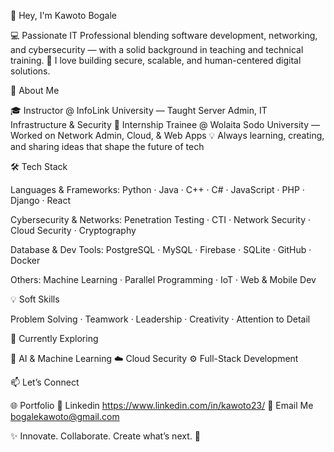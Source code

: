 👋 Hey, I'm Kawoto Bogale

💻 Passionate IT Professional blending software development, networking, and cybersecurity — with a solid background in teaching and technical training.
🚀 I love building secure, scalable, and human-centered digital solutions.

🧠 About Me

🎓 Instructor @ InfoLink University — Taught Server Admin, IT Infrastructure & Security
💼 Internship Trainee @ Wolaita Sodo University — Worked on Network Admin, Cloud, & Web Apps
💡 Always learning, creating, and sharing ideas that shape the future of tech

🛠️ Tech Stack

Languages & Frameworks:
Python · Java · C++ · C# · JavaScript · PHP · Django · React

Cybersecurity & Networks:
Penetration Testing · CTI · Network Security · Cloud Security · Cryptography

Database & Dev Tools:
PostgreSQL · MySQL · Firebase · SQLite · GitHub · Docker

Others:
Machine Learning · Parallel Programming · IoT · Web & Mobile Dev

💡 Soft Skills

Problem Solving · Teamwork · Leadership · Creativity · Attention to Detail

🌱 Currently Exploring

🤖 AI & Machine Learning
☁️ Cloud Security
⚙️ Full-Stack Development

📫 Let’s Connect

🌐 Portfolio 
💼 Linkedin https://www.linkedin.com/in/kawoto23/
📧 Email Me bogalekawoto@gmail.com

✨ Innovate. Collaborate. Create what’s next. 🚀
